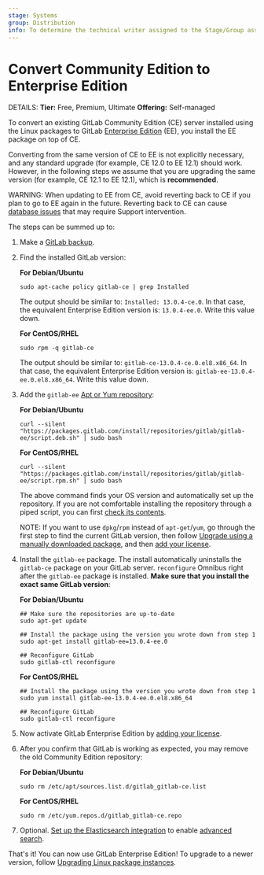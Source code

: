 ```yaml
---
stage: Systems
group: Distribution
info: To determine the technical writer assigned to the Stage/Group associated with this page, see https://handbook.gitlab.com/handbook/product/ux/technical-writing/#assignments
---
```


# Convert Community Edition to Enterprise Edition

DETAILS:
**Tier:** Free, Premium, Ultimate
**Offering:** Self-managed

To convert an existing GitLab Community Edition (CE) server installed using the Linux
packages to GitLab [Enterprise Edition](https://about.gitlab.com/pricing/) (EE), you install the EE
package on top of CE.

Converting from the same version of CE to EE is not explicitly necessary, and any standard upgrade
(for example, CE 12.0 to EE 12.1) should work. However, in the following steps we assume that
you are upgrading the same version (for example, CE 12.1 to EE 12.1), which is **recommended**.

WARNING:
When updating to EE from CE, avoid reverting back to CE if you plan to go to EE again in the
future. Reverting back to CE can cause
[database issues](package_troubleshooting.md#500-error-when-accessing-project--settings--repository)
that may require Support intervention.

The steps can be summed up to:

1. Make a [GitLab backup](../../administration/backup_restore/backup_gitlab.md).

1. Find the installed GitLab version:

   **For Debian/Ubuntu**

   ```shell
   sudo apt-cache policy gitlab-ce | grep Installed
   ```

   The output should be similar to: `Installed: 13.0.4-ce.0`. In that case,
   the equivalent Enterprise Edition version is: `13.0.4-ee.0`. Write this
   value down.

   **For CentOS/RHEL**

   ```shell
   sudo rpm -q gitlab-ce
   ```

   The output should be similar to: `gitlab-ce-13.0.4-ce.0.el8.x86_64`. In that
   case, the equivalent Enterprise Edition version is:
   `gitlab-ee-13.0.4-ee.0.el8.x86_64`. Write this value down.

1. Add the `gitlab-ee` [Apt or Yum repository](https://packages.gitlab.com/gitlab/gitlab-ee/install):

   **For Debian/Ubuntu**

   ```shell
   curl --silent "https://packages.gitlab.com/install/repositories/gitlab/gitlab-ee/script.deb.sh" | sudo bash
   ```

   **For CentOS/RHEL**

   ```shell
   curl --silent "https://packages.gitlab.com/install/repositories/gitlab/gitlab-ee/script.rpm.sh" | sudo bash
   ```

   The above command finds your OS version and automatically set up the
   repository. If you are not comfortable installing the repository through a
   piped script, you can first
   [check its contents](https://packages.gitlab.com/gitlab/gitlab-ee/install).

   NOTE:
   If you want to use `dpkg`/`rpm` instead of `apt-get`/`yum`, go through the first
   step to find the current GitLab version, then follow
   [Upgrade using a manually downloaded package](index.md#by-using-a-downloaded-package),
   and then [add your license](../../administration/license.md).

1. Install the `gitlab-ee` package. The install automatically
   uninstalls the `gitlab-ce` package on your GitLab server. `reconfigure`
   Omnibus right after the `gitlab-ee` package is installed. **Make sure that you
   install the exact same GitLab version**:

   **For Debian/Ubuntu**

   ```shell
   ## Make sure the repositories are up-to-date
   sudo apt-get update

   ## Install the package using the version you wrote down from step 1
   sudo apt-get install gitlab-ee=13.0.4-ee.0

   ## Reconfigure GitLab
   sudo gitlab-ctl reconfigure
   ```

   **For CentOS/RHEL**

   ```shell
   ## Install the package using the version you wrote down from step 1
   sudo yum install gitlab-ee-13.0.4-ee.0.el8.x86_64

   ## Reconfigure GitLab
   sudo gitlab-ctl reconfigure
   ```

1. Now activate GitLab Enterprise Edition by [adding your license](../../administration/license.md).

1. After you confirm that GitLab is working as expected, you may remove the old
   Community Edition repository:

   **For Debian/Ubuntu**

   ```shell
   sudo rm /etc/apt/sources.list.d/gitlab_gitlab-ce.list
   ```

   **For CentOS/RHEL**

   ```shell
   sudo rm /etc/yum.repos.d/gitlab_gitlab-ce.repo
   ```

1. Optional. [Set up the Elasticsearch integration](../../integration/advanced_search/elasticsearch.md) to enable [advanced search](../../user/search/advanced_search.md).

That's it! You can now use GitLab Enterprise Edition! To upgrade to a newer
version, follow [Upgrading Linux package instances](index.md).

